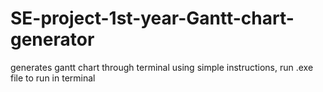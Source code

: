 # SE-project-1st-year-Gantt-chart-generator
generates gantt chart through terminal using simple instructions, run .exe file to run in terminal
